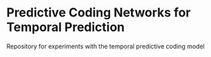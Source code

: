 # Predictive Coding Networks for Temporal Prediction

Repository for experiments with the temporal predictive coding model
